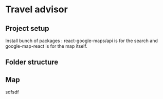 # Travel advisor

## Project setup

Install bunch of packages : react-google-maps/api is for the search and google-map-react is for the map itself.

## Folder structure

## Map

sdfsdf
